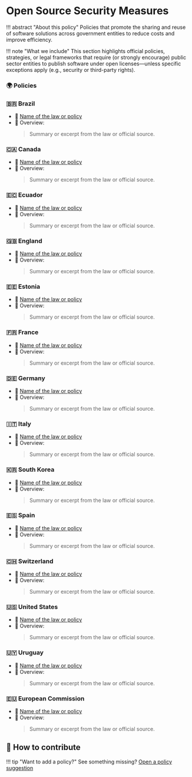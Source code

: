 # Open Source Security Measures

!!! abstract "About this policy"
      Policies that promote the sharing and reuse of software solutions across government entities to reduce costs and improve efficiency.
  
!!! note "What we include"
      This section highlights official policies, strategies, or legal frameworks that require (or strongly encourage) public sector entities to publish software under open licenses—unless specific exceptions apply (e.g., security or third-party rights).
      
### 🌍  Policies

### 🇧🇷 Brazil

* 🔗 [Name of the law or policy](#)
* 📄 Overview:
  > Summary or excerpt from the law or official source.

### 🇨🇦 Canada

* 🔗 [Name of the law or policy](#)
* 📄 Overview:
  > Summary or excerpt from the law or official source.

### 🇪🇨 Ecuador

* 🔗 [Name of the law or policy](#)
* 📄 Overview:
  > Summary or excerpt from the law or official source.

### 🇬🇧 England

* 🔗 [Name of the law or policy](#)
* 📄 Overview:
  > Summary or excerpt from the law or official source.

### 🇪🇪 Estonia

* 🔗 [Name of the law or policy](#)
* 📄 Overview:
  > Summary or excerpt from the law or official source.

### 🇫🇷 France

* 🔗 [Name of the law or policy](#)
* 📄 Overview:
  > Summary or excerpt from the law or official source.

### 🇩🇪 Germany

* 🔗 [Name of the law or policy](#)
* 📄 Overview:
  > Summary or excerpt from the law or official source.

### 🇮🇹 Italy

* 🔗 [Name of the law or policy](#)
* 📄 Overview:
  > Summary or excerpt from the law or official source.

### 🇰🇷 South Korea

* 🔗 [Name of the law or policy](#)
* 📄 Overview:
  > Summary or excerpt from the law or official source.

### 🇪🇸 Spain

* 🔗 [Name of the law or policy](#)
* 📄 Overview:
  > Summary or excerpt from the law or official source.

### 🇨🇭 Switzerland

* 🔗 [Name of the law or policy](#)
* 📄 Overview:
  > Summary or excerpt from the law or official source.

### 🇺🇸 United States

* 🔗 [Name of the law or policy](#)
* 📄 Overview:
  > Summary or excerpt from the law or official source.

### 🇺🇾 Uruguay

* 🔗 [Name of the law or policy](#)
* 📄 Overview:
  > Summary or excerpt from the law or official source.

### 🇪🇺 European Commission

* 🔗 [Name of the law or policy](#)
* 📄 Overview:
  > Summary or excerpt from the law or official source.

## 🤝 How to contribute
  
!!! tip "Want to add a policy?"
      See something missing? [Open a policy suggestion](https://github.com/EL-BID/OSS_policies/issues/new?template=policy-suggestion.yml)